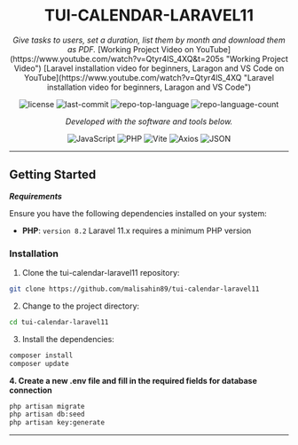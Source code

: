 <p align="center">
    <h1 align="center">TUI-CALENDAR-LARAVEL11</h1>
</p>
<p align="center">
    <em>Give tasks to users, set a duration, list them by month and download them as PDF.</em>
	[Working Project Video on YouTube](https://www.youtube.com/watch?v=Qtyr4lS_4XQ&t=205s "Working Project Video")
	[Laravel installation video for beginners, Laragon and VS Code on YouTube](https://www.youtube.com/watch?v=Qtyr4lS_4XQ "Laravel installation video for beginners, Laragon and VS Code")
</p>
<p align="center">
	<img src="https://img.shields.io/github/license/malisahin89/tui-calendar-laravel11?style=flat&color=0080ff" alt="license">
	<img src="https://img.shields.io/github/last-commit/malisahin89/tui-calendar-laravel11?style=flat&logo=git&logoColor=white&color=0080ff" alt="last-commit">
	<img src="https://img.shields.io/github/languages/top/malisahin89/tui-calendar-laravel11?style=flat&color=0080ff" alt="repo-top-language">
	<img src="https://img.shields.io/github/languages/count/malisahin89/tui-calendar-laravel11?style=flat&color=0080ff" alt="repo-language-count">
<p>
<p align="center">
		<em>Developed with the software and tools below.</em>
</p>
<p align="center">
	<img src="https://img.shields.io/badge/JavaScript-F7DF1E.svg?style=flat&logo=JavaScript&logoColor=black" alt="JavaScript">
	<img src="https://img.shields.io/badge/PHP-777BB4.svg?style=flat&logo=PHP&logoColor=white" alt="PHP">
	<img src="https://img.shields.io/badge/Vite-646CFF.svg?style=flat&logo=Vite&logoColor=white" alt="Vite">
	<img src="https://img.shields.io/badge/Axios-5A29E4.svg?style=flat&logo=Axios&logoColor=white" alt="Axios">
	<img src="https://img.shields.io/badge/JSON-000000.svg?style=flat&logo=JSON&logoColor=white" alt="JSON">
</p>
<hr>

##  Getting Started

***Requirements***

Ensure you have the following dependencies installed on your system:

* **PHP**: `version 8.2` Laravel 11.x requires a minimum PHP version

###  Installation

1. Clone the tui-calendar-laravel11 repository:

```sh
git clone https://github.com/malisahin89/tui-calendar-laravel11
```

2. Change to the project directory:

```sh
cd tui-calendar-laravel11
```

3. Install the dependencies:

```sh
composer install
composer update
```

<b>
4. Create a new .env file and fill in the required fields for database connection
</b>


```sh
php artisan migrate
php artisan db:seed
php artisan key:generate
```
---
